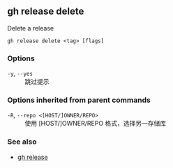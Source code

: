

## gh release delete

Delete a release

```
gh release delete <tag> [flags]
```

### Options


<dl class="flags">
	<dt><code>-y</code>, <code>--yes</code></dt>
	<dd>跳过提示</dd>
</dl>


### Options inherited from parent commands


<dl class="flags">
	<dt><code>-R</code>, <code>--repo &lt;[HOST/]OWNER/REPO&gt;</code></dt>
	<dd>使用 [HOST/]OWNER/REPO 格式，选择另一存储库</dd>
</dl>


### See also

* [gh release](./gh_release)
